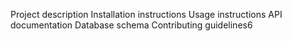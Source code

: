 Project description
Installation instructions
Usage instructions
API documentation
Database schema
Contributing guidelines6